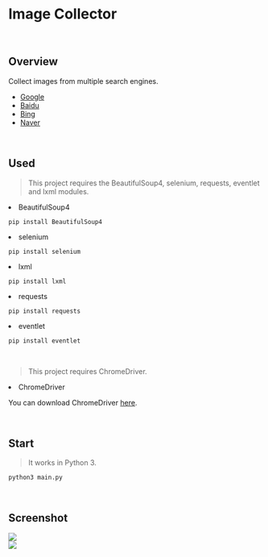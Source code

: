 # Image Collector

<br>

## Overview
Collect images from multiple search engines.

<ul>
    <li><a href='https://www.google.com'>Google</a></li>
    <li><a href='https://www.baidu.com'>Baidu</a></li>
    <li><a href='https://www.bing.com'>Bing</a></li>
    <li><a href='https://www.naver.com'>Naver</a></li>
</ul>

<br>

## Used
> This project requires the BeautifulSoup4, selenium, requests, eventlet and lxml modules.
<li> BeautifulSoup4

```
pip install BeautifulSoup4
```

<li> selenium

```
pip install selenium
```

<li> lxml

```
pip install lxml
```

<li> requests

```
pip install requests
```

<li> eventlet

```
pip install eventlet
```
<br>

> This project requires ChromeDriver.
<li> ChromeDriver

You can download ChromeDriver <a href="https://sites.google.com/a/chromium.org/chromedriver/downloads">here</a>.

<br>

## Start
> It works in Python 3.

```
python3 main.py
```

<br>

## Screenshot
<img src="https://github.com/pooi/ImageCollector/blob/master/screenshot/Screenshot_001.png"><br>
<img src="https://github.com/pooi/ImageCollector/blob/master/screenshot/Screenshot_002.png"><br>

